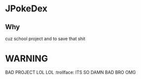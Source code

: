 # JPokeDex
## Why
cuz school project and to save that shit

# WARNING
BAD PROJECT LOL LOL :trollface: ITS SO DAMN BAD BRO OMG
